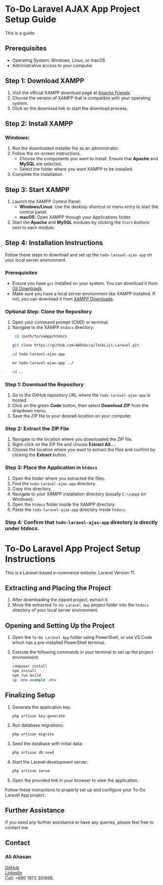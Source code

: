 # To-Do Laravel AJAX App Project Setup Guide

This is a guide.

## Prerequisites

- Operating System: Windows, Linux, or macOS
- Administrative access to your computer

## Step 1: Download XAMPP

1. Visit the official XAMPP download page at [Apache Friends](https://www.apachefriends.org/index.html).
2. Choose the version of XAMPP that is compatible with your operating system.
3. Click on the download link to start the download process.

## Step 2: Install XAMPP

### Windows:

1. Run the downloaded installer file as an administrator.
2. Follow the on-screen instructions.
   - Choose the components you want to install. Ensure that **Apache** and **MySQL** are selected.
   - Select the folder where you want XAMPP to be installed.
3. Complete the installation.


## Step 3: Start XAMPP

1. Launch the XAMPP Control Panel:
   - **Windows/Linux**: Use the desktop shortcut or menu entry to start the control panel.
   - **macOS**: Open XAMPP through your Applications folder.
2. Start the **Apache** and **MySQL** modules by clicking the `Start` buttons next to each module.

## Step 4: Installation Instructions

Follow these steps to download and set up the `todo-laravel-ajax-app` on your local server environment.

### Prerequisites

- Ensure you have `git` installed on your system. You can download it from [Git Downloads](https://git-scm.com/downloads).
- Make sure you have a local server environment like XAMPP installed. If not, you can download it from [XAMPP Downloads](https://www.apachefriends.org/download.html).

### Optional Step: Clone the Repository

1. Open your command prompt (CMD) or terminal.
2. Navigate to the XAMPP `htdocs` directory:
   ```bash
    cd /path/to/xampp/htdocs
    ```
    ```bash
    git clone https://github.com/AARdacca/TaskList-Laravel.git
    ```
    ```bash
    cd todo-laravel-ajax-app
    ```
    ```bash
    mv todo-laravel-ajax-app ../
    ```
    ```bash
    cd ..
    ```

### Step 1: Download the Repository

1. Go to the GitHub repository URL where the `todo-laravel-ajax-app` is hosted.
2. Click on the green **Code** button, then select **Download ZIP** from the dropdown menu.
3. Save the ZIP file to your desired location on your computer.

### Step 2: Extract the ZIP File

1. Navigate to the location where you downloaded the ZIP file.
2. Right-click on the ZIP file and choose **Extract All...**.
3. Choose the location where you want to extract the files and confirm by clicking the **Extract** button.

### Step 3: Place the Application in `htdocs`

1. Open the folder where you extracted the files.
2. Find the `todo-laravel-ajax-app` directory.
3. Copy this directory.
4. Navigate to your XAMPP installation directory (usually `C:\xampp` on Windows).
5. Open the `htdocs` folder inside the XAMPP directory.
6. Paste the `todo-laravel-ajax-app` directory inside `htdocs`.

### Step 4: Confirm that `todo-laravel-ajax-app` directory is directly under htdocs.

# To-Do Laravel App Project Setup Instructions
This is a Laravel-based e-commerce website.
Laravel Version 11.
## Extracting and Placing the Project
1. After downloading the zipped project, extract it.
2. Move the extracted `To-Do Laravel App` project folder into the `htdocs` directory of your local server environment.

## Opening and Setting Up the Project
1. Open the `To-Do Laravel App` folder using PowerShell, or use VS Code which has a pre-installed PowerShell terminal.
2. Execute the following commands in your terminal to set up the project environment:

    ```powershell
    composer install
    npm install
    npm run build
    cp .env.example .env
    ```

## Finalizing Setup
1. Generate the application key:
   
    ```powershell
    php artisan key:generate
    ```
2. Run database migrations:
   
    ```powershell
    php artisan migrate
    ```
3. Seed the database with initial data: 

    ```powershell
    php artisan db:seed
    ```
4. Start the Laravel development server:
   
    ```powershell
    php artisan serve
    ```
5. Open the provided link in your browser to view the application.

Follow these instructions to properly set up and configure your To-Do Laravel App project.

## Further Assistance

If you need any further assistance or have any queries, please feel free to contact me.

## Contact

### Ali Ahasan
[GitHub](https://github.com/AARdacca)  
[LinkedIn](https://www.linkedin.com/in/aliahasanraiyan/)  
Call: +880 1973 301868.